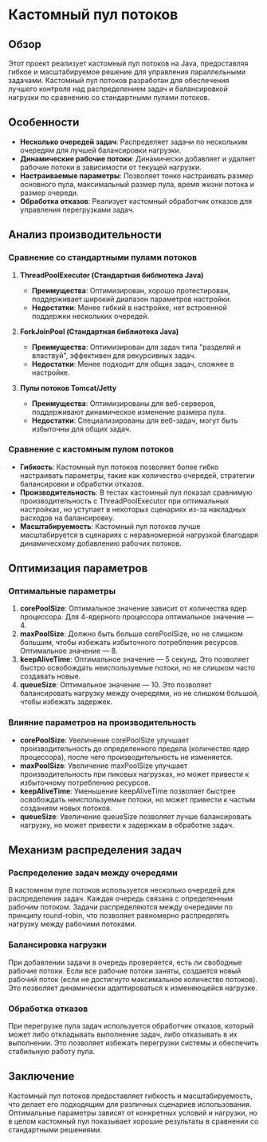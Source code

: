 # Кастомный пул потоков

## Обзор

Этот проект реализует кастомный пул потоков на Java, предоставляя гибкое и масштабируемое решение для управления параллельными задачами. Кастомный пул потоков разработан для обеспечения лучшего контроля над распределением задач и балансировкой нагрузки по сравнению со стандартными пулами потоков.

## Особенности

- **Несколько очередей задач**: Распределяет задачи по нескольким очередям для лучшей балансировки нагрузки.
- **Динамические рабочие потоки**: Динамически добавляет и удаляет рабочие потоки в зависимости от текущей нагрузки.
- **Настраиваемые параметры**: Позволяет тонко настраивать размер основного пула, максимальный размер пула, время жизни потока и размер очереди.
- **Обработка отказов**: Реализует кастомный обработчик отказов для управления перегрузками задач.

## Анализ производительности

### Сравнение со стандартными пулами потоков

1. **ThreadPoolExecutor (Стандартная библиотека Java)**
   - **Преимущества**: Оптимизирован, хорошо протестирован, поддерживает широкий диапазон параметров настройки.
   - **Недостатки**: Менее гибкий в настройке, нет встроенной поддержки нескольких очередей.

2. **ForkJoinPool (Стандартная библиотека Java)**
   - **Преимущества**: Оптимизирован для задач типа "разделяй и властвуй", эффективен для рекурсивных задач.
   - **Недостатки**: Менее подходит для общих задач, сложнее в настройке.

3. **Пулы потоков Tomcat/Jetty**
   - **Преимущества**: Оптимизированы для веб-серверов, поддерживают динамическое изменение размера пула.
   - **Недостатки**: Специализированы для веб-задач, могут быть избыточны для общих задач.

### Сравнение с кастомным пулом потоков

- **Гибкость**: Кастомный пул потоков позволяет более гибко настраивать параметры, такие как количество очередей, стратегии балансировки и обработки отказов.
- **Производительность**: В тестах кастомный пул показал сравнимую производительность с ThreadPoolExecutor при оптимальных настройках, но уступает в некоторых сценариях из-за накладных расходов на балансировку.
- **Масштабируемость**: Кастомный пул потоков лучше масштабируется в сценариях с неравномерной нагрузкой благодаря динамическому добавлению рабочих потоков.

## Оптимизация параметров

### Оптимальные параметры

1. **corePoolSize**: Оптимальное значение зависит от количества ядер процессора. Для 4-ядерного процессора оптимальное значение — 4.
2. **maxPoolSize**: Должно быть больше corePoolSize, но не слишком большим, чтобы избежать избыточного потребления ресурсов. Оптимальное значение — 8.
3. **keepAliveTime**: Оптимальное значение — 5 секунд. Это позволяет быстро освобождать неиспользуемые потоки, но не слишком часто создавать новые.
4. **queueSize**: Оптимальное значение — 10. Это позволяет балансировать нагрузку между очередями, но не слишком большой, чтобы избежать задержек.

### Влияние параметров на производительность

- **corePoolSize**: Увеличение corePoolSize улучшает производительность до определенного предела (количество ядер процессора), после чего производительность не изменяется.
- **maxPoolSize**: Увеличение maxPoolSize улучшает производительность при пиковых нагрузках, но может привести к избыточному потреблению ресурсов.
- **keepAliveTime**: Уменьшение keepAliveTime позволяет быстрее освобождать неиспользуемые потоки, но может привести к частым созданиям новых потоков.
- **queueSize**: Увеличение queueSize позволяет лучше балансировать нагрузку, но может привести к задержкам в обработке задач.

## Механизм распределения задач

### Распределение задач между очередями

В кастомном пуле потоков используется несколько очередей для распределения задач. Каждая очередь связана с определенным рабочим потоком. Задачи распределяются между очередями по принципу round-robin, что позволяет равномерно распределять нагрузку между рабочими потоками.

### Балансировка нагрузки

При добавлении задачи в очередь проверяется, есть ли свободные рабочие потоки. Если все рабочие потоки заняты, создается новый рабочий поток (если не достигнуто максимальное количество потоков). Это позволяет динамически адаптироваться к изменяющейся нагрузке.

### Обработка отказов

При перегрузке пула задач используется обработчик отказов, который может либо откладывать выполнение задач, либо отказывать в их выполнении. Это позволяет избежать перегрузки системы и обеспечить стабильную работу пула.

## Заключение

Кастомный пул потоков предоставляет гибкость и масштабируемость, что делает его подходящим для различных сценариев использования. Оптимальные параметры зависят от конкретных условий и нагрузки, но в целом кастомный пул показывает хорошие результаты в сравнении со стандартными решениями.
